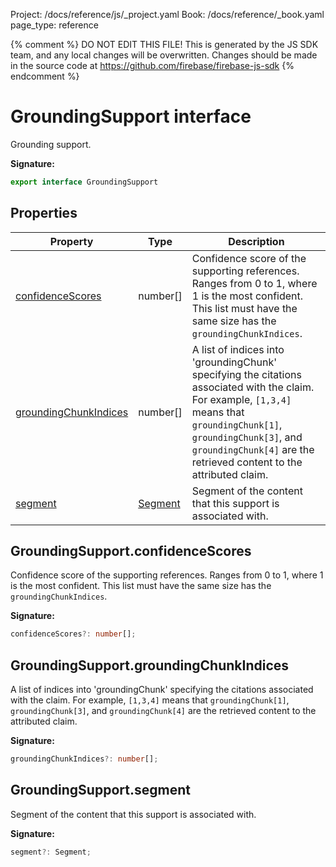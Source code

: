 Project: /docs/reference/js/_project.yaml
Book: /docs/reference/_book.yaml
page_type: reference

{% comment %}
DO NOT EDIT THIS FILE!
This is generated by the JS SDK team, and any local changes will be
overwritten. Changes should be made in the source code at
https://github.com/firebase/firebase-js-sdk
{% endcomment %}

# GroundingSupport interface
Grounding support.

<b>Signature:</b>

```typescript
export interface GroundingSupport 
```

## Properties

|  Property | Type | Description |
|  --- | --- | --- |
|  [confidenceScores](./ai.groundingsupport.md#groundingsupportconfidencescores) | number\[\] | Confidence score of the supporting references. Ranges from 0 to 1, where 1 is the most confident. This list must have the same size has the <code>groundingChunkIndices</code>. |
|  [groundingChunkIndices](./ai.groundingsupport.md#groundingsupportgroundingchunkindices) | number\[\] | A list of indices into 'groundingChunk' specifying the citations associated with the claim. For example, <code>[1,3,4]</code> means that <code>groundingChunk[1]</code>, <code>groundingChunk[3]</code>, and <code>groundingChunk[4]</code> are the retrieved content to the attributed claim. |
|  [segment](./ai.groundingsupport.md#groundingsupportsegment) | [Segment](./ai.segment.md#segment_interface) | Segment of the content that this support is associated with. |

## GroundingSupport.confidenceScores

Confidence score of the supporting references. Ranges from 0 to 1, where 1 is the most confident. This list must have the same size has the `groundingChunkIndices`<!-- -->.

<b>Signature:</b>

```typescript
confidenceScores?: number[];
```

## GroundingSupport.groundingChunkIndices

A list of indices into 'groundingChunk' specifying the citations associated with the claim. For example, `[1,3,4]` means that `groundingChunk[1]`<!-- -->, `groundingChunk[3]`<!-- -->, and `groundingChunk[4]` are the retrieved content to the attributed claim.

<b>Signature:</b>

```typescript
groundingChunkIndices?: number[];
```

## GroundingSupport.segment

Segment of the content that this support is associated with.

<b>Signature:</b>

```typescript
segment?: Segment;
```

